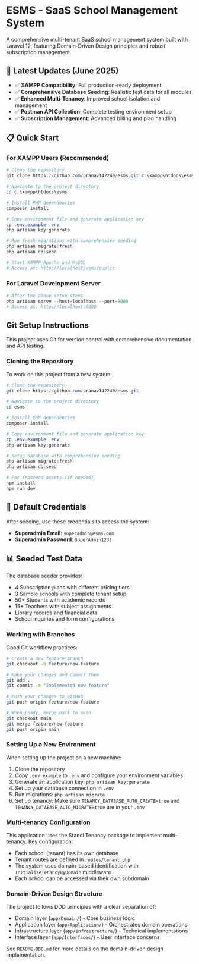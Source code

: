 # ESMS - SaaS School Management System

A comprehensive multi-tenant SaaS school management system built with Laravel 12, featuring Domain-Driven Design principles and robust subscription management.

## 🚀 Latest Updates (June 2025)
- ✅ **XAMPP Compatibility**: Full production-ready deployment
- ✅ **Comprehensive Database Seeding**: Realistic test data for all modules
- ✅ **Enhanced Multi-Tenancy**: Improved school isolation and management
- ✅ **Postman API Collection**: Complete testing environment setup
- ✅ **Subscription Management**: Advanced billing and plan handling

## 📋 Quick Start

### For XAMPP Users (Recommended)
```powershell
# Clone the repository
git clone https://github.com/pranav142240/esms.git c:\xampp\htdocs\esms

# Navigate to the project directory
cd c:\xampp\htdocs\esms

# Install PHP dependencies
composer install

# Copy environment file and generate application key
cp .env.example .env
php artisan key:generate

# Run fresh migrations with comprehensive seeding
php artisan migrate:fresh
php artisan db:seed

# Start XAMPP Apache and MySQL
# Access at: http://localhost/esms/public
```

### For Laravel Development Server
```powershell
# After the above setup steps
php artisan serve --host=localhost --port=8000
# Access at: http://localhost:8000
```

## Git Setup Instructions

This project uses Git for version control with comprehensive documentation and API testing.

### Cloning the Repository

To work on this project from a new system:

```powershell
# Clone the repository
git clone https://github.com/pranav142240/esms.git

# Navigate to the project directory
cd esms

# Install PHP dependencies
composer install

# Copy environment file and generate application key
cp .env.example .env
php artisan key:generate

# Setup database with comprehensive seeding
php artisan migrate:fresh
php artisan db:seed

# For frontend assets (if needed)
npm install
npm run dev
```

## 🔑 Default Credentials

After seeding, use these credentials to access the system:

- **Superadmin Email**: `superadmin@esms.com`
- **Superadmin Password**: `SuperAdmin123!`

## 📊 Seeded Test Data

The database seeder provides:
- 4 Subscription plans with different pricing tiers
- 3 Sample schools with complete tenant setup
- 50+ Students with academic records
- 15+ Teachers with subject assignments
- Library records and financial data
- School inquiries and form configurations

### Working with Branches

Good Git workflow practices:

```bash
# Create a new feature branch
git checkout -b feature/new-feature

# Make your changes and commit them
git add .
git commit -m "Implemented new feature"

# Push your changes to GitHub
git push origin feature/new-feature

# When ready, merge back to main
git checkout main
git merge feature/new-feature
git push origin main
```

### Setting Up a New Environment

When setting up the project on a new machine:

1. Clone the repository
2. Copy `.env.example` to `.env` and configure your environment variables
3. Generate an application key: `php artisan key:generate`
4. Set up your database connection in `.env`
5. Run migrations: `php artisan migrate`
6. Set up tenancy: Make sure `TENANCY_DATABASE_AUTO_CREATE=true` and `TENANCY_DATABASE_AUTO_MIGRATE=true` are in your `.env`

### Multi-tenancy Configuration

This application uses the Stancl Tenancy package to implement multi-tenancy. Key configuration:

- Each school (tenant) has its own database
- Tenant routes are defined in `routes/tenant.php`
- The system uses domain-based identification with `InitializeTenancyByDomain` middleware
- Each school can be accessed via their own subdomain

### Domain-Driven Design Structure

The project follows DDD principles with a clear separation of:

- Domain layer (`app/Domain/`) - Core business logic
- Application layer (`app/Application/`) - Orchestrates domain operations
- Infrastructure layer (`app/Infrastructure/`) - Technical implementations
- Interface layer (`app/Interfaces/`) - User interface concerns

See `README-DDD.md` for more details on the domain-driven design implementation.
